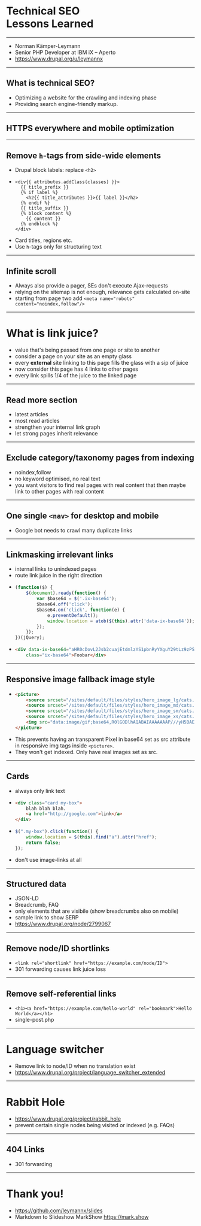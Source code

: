 <!-- .slide: data-background="#000000" -->

# Technical SEO<br>Lessons Learned

---

<!-- .slide: data-background="#000000" -->

* Norman Kämper-Leymann
* Senior PHP Developer at IBM iX – Aperto
* https://www.drupal.org/u/leymannx

---
<!-- .slide: data-background="#000000" -->

## What is technical SEO?

* Optimizing a website for the crawling and indexing phase <!-- .element: class="fragment" data-fragment-index="1" -->
* Providing search engine-friendly markup. <!-- .element: class="fragment" data-fragment-index="2" -->

---
<!-- .slide: data-background="#000000" -->

## HTTPS everywhere and mobile optimization

---
<!-- .slide: data-background="#000000" -->

## Remove `h`-tags from side-wide elements 

* Drupal block labels: replace `<h2>` 
* 
  ```twig
  <div{{ attributes.addClass(classes) }}>
    {{ title_prefix }}
    {% if label %}
      <h2{{ title_attributes }}>{{ label }}</h2>
    {% endif %}
    {{ title_suffix }}
    {% block content %}
      {{ content }}
    {% endblock %}
  </div>
  ```
* Card titles, regions etc. 
* Use `h`-tags only for structuring text 

---
<!-- .slide: data-background="#000000" -->

## Infinite scroll 

* Always also provide a pager, SEs don't execute Ajax-requests 
* relying on the sitemap is not enough, relevance gets calculated on-site 
* starting from page two add `<meta name="robots" content="noindex,follow"/>` 

---
<!-- .slide: data-background="#000000" -->

# What is link juice?

* value that's being passed from one page or site to another 
* consider a page on your site as an empty glass 
* every **external** site linking to this page fills the glass with a sip of juice 
* now consider this page has 4 links to other pages 
* every link spills 1/4 of the juice to the linked page 

---
<!-- .slide: data-background="#000000" -->

## Read more section

* latest articles 
* most read articles 
* strengthen your internal link graph 
* let strong pages inherit relevance 

---
<!-- .slide: data-background="#000000" -->

## Exclude category/taxonomy pages from indexing

* noindex,follow 
* no keyword optimised, no real text 
* you want visitors to find real pages with real content that then maybe link to other pages with real content 

---
<!-- .slide: data-background="#000000" -->

## One single `<nav>` for desktop and mobile

* Google bot needs to crawl many duplicate links 

---
<!-- .slide: data-background="#000000" -->

## Linkmasking irrelevant links

* internal links to unindexed pages 
* route link juice in the right direction 
* 
  ```javascript
  (function($) {
      $(document).ready(function() {
          var $base64 = $('.ix-base64');
          $base64.off('click');
          $base64.on('click', function(e) {
              e.preventDefault();
              window.location = atob($(this).attr('data-ix-base64'));
          });
      });
  })(jQuery);
  ```
* 
  ```html
  <div data-ix-base64="aHR0cDovL2Jsb2cuajEtdmlzYS1pbnRyYXguY29tLz9zPSZjYXQ9Mjc="
      class="ix-base64">Foobar</div>
  ```

---
<!-- .slide: data-background="#000000" -->

## Responsive image fallback image style

* 
  ```html
  <picture>
      <source srcset="/sites/default/files/styles/hero_image_lg/cats.jpg?itok=wZfQREu3 1x" media="(min-width: 1024px)" type="image/jpeg">
      <source srcset="/sites/default/files/styles/hero_image_md/cats.jpg?itok=HydRt7uw 1x" media="(min-width: 620px)" type="image/jpeg">
      <source srcset="/sites/default/files/styles/hero_image_sm/cats.jpg?itok=gRkfE67k 1x" media="(min-width: 400px)" type="image/jpeg">
      <source srcset="/sites/default/files/styles/hero_image_xs/cats.jpg?itok=5rZSb561 1x" media="(min-width: 0px)" type="image/jpeg">
      <img src="data:image/gif;base64,R0lGODlhAQABAIAAAAAAAP///yH5BAEAAAAALAAAAAABAAEAAAIBRAA7" alt="Beautiful cats" title="Beautiful cats">  
  </picture>
  ```
* This prevents having an transparent Pixel in base64 set as src attribute in responsive img tags inside `<picture>`. 
* They won't get indexed. Only have real images set as src. 

---
<!-- .slide: data-background="#000000" -->

## Cards

* always only link text 
* 
  ```html
  <div class="card my-box">
      blah blah blah.
      <a href="http://google.com">link</a>
  </div>
  ```
* 
  ```javascript
  $(".my-box").click(function() {
      window.location = $(this).find("a").attr("href"); 
      return false;
  });
  ```
* don't use image-links at all 

---
<!-- .slide: data-background="#000000" -->

## Structured data

* JSON-LD 
* Breadcrumb, FAQ 
* only elements that are visibile (show breadcrumbs also on mobile) 
* sample link to show SERP 
* https://www.drupal.org/node/2799067 

---
<!-- .slide: data-background="#000000" -->

## Remove node/ID shortlinks

* `<link rel="shortlink" href="https://example.com/node/ID">` 
* 301 forwarding causes link juice loss 

---
<!-- .slide: data-background="#000000" -->

## Remove self-referential links

* `<h1><a href="https://example.com/hello-world" rel="bookmark">Hello World</a></h1>` 
* single-post.php 

---
<!-- .slide: data-background="#000000" -->

# Language switcher

* Remove link to node/ID when no translation exist 
* https://www.drupal.org/project/language_switcher_extended 

---
<!-- .slide: data-background="#000000" -->

# Rabbit Hole

* https://www.drupal.org/project/rabbit_hole 
* prevent certain single nodes being visited or indexed (e.g. FAQs) 

---
<!-- .slide: data-background="#000000" -->

## 404 Links

* 301 forwarding 

---
<!-- .slide: data-background="#000000" -->

# Thank you!

* https://github.com/leymannx/slides
* Markdown to Slideshow MarkShow https://mark.show
